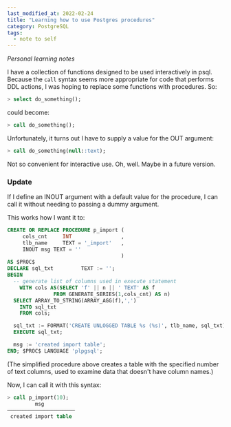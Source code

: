 ```yaml
---
last_modified_at: 2022-02-24
title: "Learning how to use Postgres procedures"
category: PostgreSQL
tags:
  - note to self
---
```


*Personal learning notes*

I have a collection of functions designed to be used interactively in psql. Because the `call` syntax seems more appropriate for code that performs DDL actions, I was hoping to replace some functions with procedures. So:

```sql
> select do_something();
```
could become:

```sql
> call do_something();
```

Unfortunately, it turns out I have to supply a value for the OUT argument:

```sql
> call do_something(null::text);
```

Not so convenient for interactive use. Oh, well. Maybe in a future version.

### Update

If I define an INOUT argument with a default value for the procedure, I can call it without needing to passing a dummy argument.

This works how I want it to:

```sql
CREATE OR REPLACE PROCEDURE p_import (
     cols_cnt     INT                ,
     tlb_name     TEXT = '_import'   ,
     INOUT msg TEXT = ''
                                     )
AS $PROC$
DECLARE sql_txt         TEXT := '';
BEGIN
  -- generate list of columns used in execute statement
    WITH cols AS(SELECT 'f' || n || ' TEXT' AS f
               FROM GENERATE_SERIES(1,cols_cnt) AS n)
  SELECT ARRAY_TO_STRING(ARRAY_AGG(f),',')
    INTO sql_txt
    FROM cols;

  sql_txt := FORMAT('CREATE UNLOGGED TABLE %s (%s)', tlb_name, sql_txt);
  EXECUTE sql_txt;

  msg := 'created import table';
END; $PROC$ LANGUAGE 'plpgsql';
```

(The simplified procedure above creates a table with the specified number of text columns, used to examine data that doesn't have column names.)

Now, I can call it with this syntax:

```sql
> call p_import(10);
         msg
──────────────────────
 created import table
```
